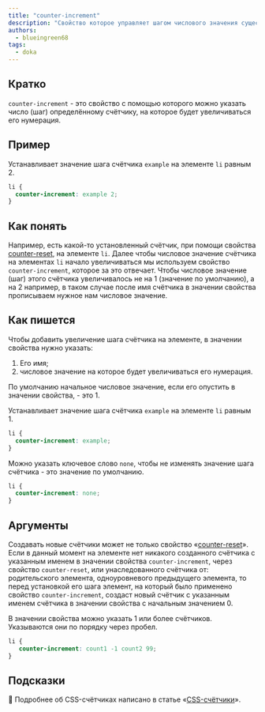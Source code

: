 ```yaml
---
title: "counter-increment"
description: "Свойство которое управляет шагом числового значения существующих счётчиков"
authors:
  - blueingreen68
tags:
  - doka
---
```


## Кратко

`counter-increment` - это свойство с помощью которого можно указать число (шаг) определённому счётчику, на которое будет увеличиваться его нумерация.

## Пример

Устанавливает значение шага счётчика `example` на элементе `li` равным 2. 

```CSS
li {
  counter-increment: example 2;
}
```

## Как понять

Например, есть какой-то установленный счётчик, при помощи свойства [counter-reset](/css/counter-reset), на элементе `li`. Далее чтобы числовое значение счётчика на элементах `li` начало увеличиваться мы используем свойство `counter-increment`, которое за это отвечает. Чтобы числовое значение (шаг) этого счётчика увеличивалось не на 1 (значение по умолчанию), а на 2 например, в таком случае после имя счётчика в значении свойства прописываем нужное нам числовое значение.

## Как пишется

Чтобы добавить увеличение шага счётчика на элементе, в значении свойства нужно указать:

  1. Его имя;
  2. числовое значение на которое будет увеличиваться его нумерация.
  
По умолчанию начальное числовое значение, если его опустить в значении свойства, - это 1.

Устанавливает значение шага счётчика `example` на элементе `li` равным 1.

```CSS
li {
  counter-increment: example;
}
```

Можно указать ключевое слово `none`, чтобы не изменять значение шага счётчика - это значение по умолчанию.

```CSS
li {
  counter-increment: none;
}
```

## Аргументы 

Создавать новые счётчики может не только свойство «[counter-reset](/css/counter-reset/)». Если в данный момент на элементе нет никакого созданного счётчика с указанным именем в значении свойства `counter-increment`, через свойство `counter-reset`, или унаследованного счётчика от: родительского элемента, одноуровневого предыдущего элемента, то перед установкой его шага элемент, на который было применено свойство `counter-increment`, создаст новый счётчик с указанным именем счётчика в значении свойства с начальным значением 0.

В значении свойства можно указать 1 или более счётчиков. Указываются они по порядку через пробел.

```CSS
li {
   counter-increment: count1 -1 count2 99;
}
```

## Подсказки

<article>

🎰 Подробнее об CSS-счётчиках написано в статье «[CSS-счётчики](/css/counters)».

</article>
